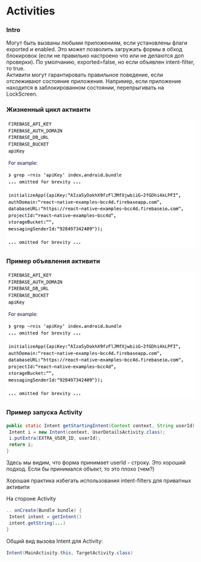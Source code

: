 # Activities

### Intro

Могут быть вызваны любыми приложениям, если установлены флаги exported и enabled. Это может позволить загружать формы в обход блокировок \(если не правильно настроено что или не делаются доп проверки\). По умолчанию, exported=false, но если объявлен intent-filter, то true.  
Активити могут гарантировать правильное поведение, если отслеживают состояние приложения. Например, если приложение находится в заблокированном состоянии, перепрыгивать на LockScreen.

### Жизненный цикл активити

![](../../../../.gitbook/assets/izobrazhenie%20%285%29.png)

### Пример объявления активити

![](../../../../.gitbook/assets/izobrazhenie%20%289%29.png)

### Пример запуска Activity

```java
public static Intent getStartingIntent(Context context, String userId) {
 Intent i = new Intent(context, UserDetailsActivity.class);
 i.putExtra(EXTRA_USER_ID, userId);
 return i;
}
```

Здесь мы видим, что форма принимает userId - строку. Это хороший подход. Если бы принимался объект, то это плохо \(чем?\)

Хорошая практика избегать использования intent-filters для приватных активити

На стороне Activity

```java
.. onCreate(Bundle bundle) {
 Intent intent = getIntent()
 intent.getString(...)
}
```

Общий вид вызова Intent для Activity: 

```java
Intent(MainActivity.this, TargetActivity.class)
```

